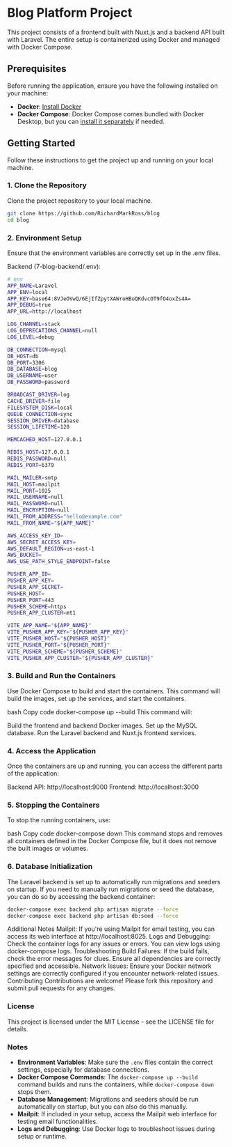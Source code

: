 # Blog Platform Project

This project consists of a frontend built with Nuxt.js and a backend API built with Laravel. The entire setup is containerized using Docker and managed with Docker Compose.

## Prerequisites

Before running the application, ensure you have the following installed on your machine:

- **Docker**: [Install Docker](https://docs.docker.com/get-docker/)
- **Docker Compose**: Docker Compose comes bundled with Docker Desktop, but you can [install it separately](https://docs.docker.com/compose/install/) if needed.

## Getting Started

Follow these instructions to get the project up and running on your local machine.

### 1. Clone the Repository

Clone the project repository to your local machine.

```bash
git clone https://github.com/RichardMarkRoss/blog
cd blog
```

 ### 2. Environment Setup
Ensure that the environment variables are correctly set up in the .env files.

Backend (7-blog-backend/.env):

```bash
# env
APP_NAME=Laravel
APP_ENV=local
APP_KEY=base64:8VJeOVwQ/6EjIfZpytXAWroHBoQKdvcOT9fO4oxZs4A=
APP_DEBUG=true
APP_URL=http://localhost

LOG_CHANNEL=stack
LOG_DEPRECATIONS_CHANNEL=null
LOG_LEVEL=debug

DB_CONNECTION=mysql
DB_HOST=db
DB_PORT=3306
DB_DATABASE=blog
DB_USERNAME=user
DB_PASSWORD=password

BROADCAST_DRIVER=log
CACHE_DRIVER=file
FILESYSTEM_DISK=local
QUEUE_CONNECTION=sync
SESSION_DRIVER=database
SESSION_LIFETIME=120

MEMCACHED_HOST=127.0.0.1

REDIS_HOST=127.0.0.1
REDIS_PASSWORD=null
REDIS_PORT=6379

MAIL_MAILER=smtp
MAIL_HOST=mailpit
MAIL_PORT=1025
MAIL_USERNAME=null
MAIL_PASSWORD=null
MAIL_ENCRYPTION=null
MAIL_FROM_ADDRESS="hello@example.com"
MAIL_FROM_NAME="${APP_NAME}"

AWS_ACCESS_KEY_ID=
AWS_SECRET_ACCESS_KEY=
AWS_DEFAULT_REGION=us-east-1
AWS_BUCKET=
AWS_USE_PATH_STYLE_ENDPOINT=false

PUSHER_APP_ID=
PUSHER_APP_KEY=
PUSHER_APP_SECRET=
PUSHER_HOST=
PUSHER_PORT=443
PUSHER_SCHEME=https
PUSHER_APP_CLUSTER=mt1

VITE_APP_NAME="${APP_NAME}"
VITE_PUSHER_APP_KEY="${PUSHER_APP_KEY}"
VITE_PUSHER_HOST="${PUSHER_HOST}"
VITE_PUSHER_PORT="${PUSHER_PORT}"
VITE_PUSHER_SCHEME="${PUSHER_SCHEME}"
VITE_PUSHER_APP_CLUSTER="${PUSHER_APP_CLUSTER}"
```
### 3. Build and Run the Containers
Use Docker Compose to build and start the containers. This command will build the images, set up the services, and start the containers.

bash
Copy code
docker-compose up --build
This command will:

Build the frontend and backend Docker images.
Set up the MySQL database.
Run the Laravel backend and Nuxt.js frontend services.
### 4. Access the Application
Once the containers are up and running, you can access the different parts of the application:

Backend API: http://localhost:9000
Frontend: http://localhost:3000
### 5. Stopping the Containers
To stop the running containers, use:

bash
Copy code
docker-compose down
This command stops and removes all containers defined in the Docker Compose file, but it does not remove the built images or volumes.

### 6. Database Initialization
The Laravel backend is set up to automatically run migrations and seeders on startup. If you need to manually run migrations or seed the database, you can do so by accessing the backend container:

```bash
docker-compose exec backend php artisan migrate --force
docker-compose exec backend php artisan db:seed --force
```
Additional Notes
Mailpit: If you're using Mailpit for email testing, you can access its web interface at http://localhost:8025.
Logs and Debugging: Check the container logs for any issues or errors. You can view logs using docker-compose logs.
Troubleshooting
Build Failures: If the build fails, check the error messages for clues. Ensure all dependencies are correctly specified and accessible.
Network Issues: Ensure your Docker network settings are correctly configured if you encounter network-related issues.
Contributing
Contributions are welcome! Please fork this repository and submit pull requests for any changes.

### License
This project is licensed under the MIT License - see the LICENSE file for details.

### Notes

- **Environment Variables**: Make sure the `.env` files contain the correct settings, especially for database connections.
- **Docker Compose Commands**: The `docker-compose up --build` command builds and runs the containers, while `docker-compose down` stops them.
- **Database Management**: Migrations and seeders should be run automatically on startup, but you can also do this manually.
- **Mailpit**: If included in your setup, access the Mailpit web interface for testing email functionalities.
- **Logs and Debugging**: Use Docker logs to troubleshoot issues during setup or runtime.
